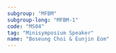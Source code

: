 ```yaml
---
subgroup: "MFBM"
subgroup-long: "MFBM-1"
code: "MS04"
tag: "Minisymposium Speaker"
name: "Boseung Choi & Eunjin Eom"
---
```

